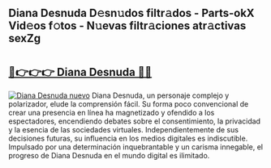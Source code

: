 ## Diana Desnuda D𝚎sn𝚞dos filtr𝚊dos - Parts-okX Vid𝚎os f𝚘tos - N𝚞evas filtr𝚊ciones atr𝚊ctivas sexZg

# <h2><a href="http://mb7yxwa.tromn.icu/?c=Diana+Desnuda">🔗👉👉👉 Diana Desnuda 🔗🔗</a></h2>

[![Diana Desnuda nuevo](https://i.imgur.com/pEAQMta.gif)](http://mb7yxwa.tromn.icu/?c=Diana+Desnuda)
Diana Desnuda, un personaje complejo y polarizador, elude la comprensión fácil. Su forma poco convencional de crear una presencia en línea ha magnetizado y ofendido a los espectadores, encendiendo debates sobre el consentimiento, la privacidad y la esencia de las sociedades virtuales. Independientemente de sus decisiones futuras, su influencia en los medios digitales es indiscutible. Impulsado por una determinación inquebrantable y un carisma innegable, el progreso de Diana Desnuda en el mundo digital es ilimitado.
